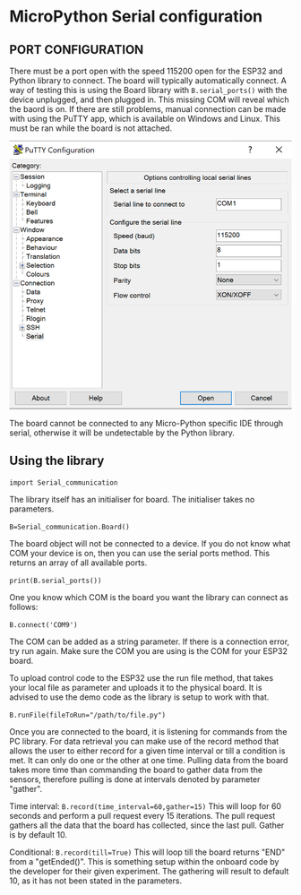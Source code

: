 # MicroPython Serial configuration

## PORT CONFIGURATION
There must be a port open with the speed 115200 open for the ESP32 and Python library to connect. The board will typically automatically connect. A way of testing this is using the Board library with `B.serial_ports()` with the device unplugged, and then plugged in. This missing COM will reveal which the baord is on. If there are still problems, manual connection can be made with using the PuTTY app, which is available on Windows and Linux. This must be ran while the board is not attached.

![image of PuTTY](Media/enable.png)

The board cannot be connected to any Micro-Python specific IDE through serial, otherwise it will be undetectable by the Python library.

## Using the library
`import Serial_communication`

The library itself has an initialiser for board. The initialiser takes no parameters.

`B=Serial_communication.Board()`

The board object will not be connected to a device. If you do not know what COM your device is on, then you can use the serial ports method. This returns an array of all available ports.

`print(B.serial_ports())`


One you know which COM is the board you want the library can connect as follows:

`B.connect('COM9')`

The COM can be added as a string parameter. If there is a connection error, try run again. Make sure the COM you are using is the COM for your ESP32 board.

To upload control code to the ESP32 use the run file method, that takes your local file as parameter and uploads it to the physical board. It is advised to use the demo code as the library is setup to work with that.

`B.runFile(fileToRun="/path/to/file.py")`

Once you are connected to the board, it is listening for commands from the PC library. For data retrieval you can make use of the record method that allows the user to either record for a given time interval or till a condition is met. It can only do one or the other at one time. Pulling data from the board takes more time than commanding the board to gather data from the sensors, therefore pulling is done at intervals denoted by parameter "gather".

Time interval:
`B.record(time_interval=60,gather=15)`
This will loop for 60 seconds and perform a pull request every 15 iterations. The pull request gathers all the data that the board has collected, since the last pull. Gather is by default 10.

Conditional:
`B.record(till=True)`
This will loop till the board returns "END" from a "getEnded()". This is something setup within the onboard code by the developer for their given experiment. The gathering will result to default 10, as it has not been stated in the parameters.
